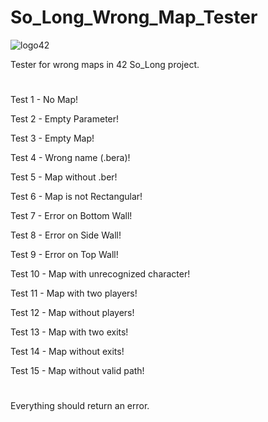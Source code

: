 # So_Long_Wrong_Map_Tester

![logo42](https://user-images.githubusercontent.com/94384240/190526262-7b18d67f-6a6a-4571-a28a-0ea33eb34ce8.jpg)

Tester for wrong maps in 42 So_Long project.

#

Test 1 - No Map!

Test 2 - Empty Parameter!

Test 3 - Empty Map!

Test 4 - Wrong name (.bera)!

Test 5 - Map without .ber!

Test 6 - Map is not Rectangular!

Test 7 - Error on Bottom Wall!

Test 8 - Error on Side Wall!

Test 9 - Error on Top Wall!

Test 10 - Map with unrecognized character!

Test 11 - Map with two players!

Test 12 - Map without players!

Test 13 - Map with two exits!

Test 14 - Map without exits!

Test 15 - Map without valid path! 

#

Everything should return an error.
